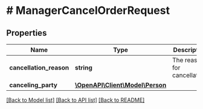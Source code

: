 # # ManagerCancelOrderRequest

## Properties

Name | Type | Description | Notes
------------ | ------------- | ------------- | -------------
**cancellation_reason** | **string** | The reason for cancellation. |
**canceling_party** | [**\OpenAPI\Client\Model\Person**](Person.md) |  | [optional]

[[Back to Model list]](../../README.md#models) [[Back to API list]](../../README.md#endpoints) [[Back to README]](../../README.md)
